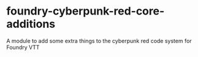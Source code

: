# foundry-cyberpunk-red-core-additions
A module to add some extra things to the cyberpunk red code system for Foundry VTT
